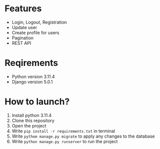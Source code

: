 # Features
- Login, Logout, Registration
- Update user
- Create profile for users
- Pagination
- REST API

# Reqirements
- Python version 3.11.4<br>
- Django version 5.0.1
# How to launch?
1. Install python 3.11.4
2. Clone this repository
3. Open the project
4. Write `pip install -r requirements.txt` in terminal
5. Write `pythom manage.py migrate` to apply any changes to the database
6. Write `python manage.py runserver` to run the project
